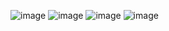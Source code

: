 ![image](https://github.com/AmiinSamatar/Projects/assets/138237129/359f469a-2383-4865-acaf-c1596e0b550c)
![image](https://github.com/AmiinSamatar/Projects/assets/138237129/3adc35c6-d719-4ab3-81fd-acfa54705b79)
![image](https://github.com/AmiinSamatar/Projects/assets/138237129/9e9befe9-51bb-42fb-84d5-5d4df059cdbe)
![image](https://github.com/AmiinSamatar/Projects/assets/138237129/cfa67f0e-6a53-47ea-a378-f588c4510032)



